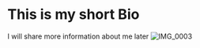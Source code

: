 # This is my short Bio 
I will share more information about me later 
![IMG_0003](https://user-images.githubusercontent.com/56801128/82042553-5a312b80-96aa-11ea-9ace-1fdc01ab5513.JPG)
